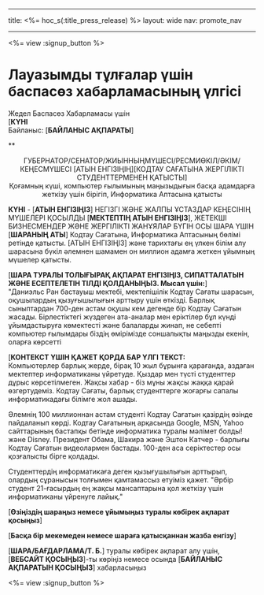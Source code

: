 * * *

title: <%= hoc_s(:title_press_release) %> layout: wide nav: promote_nav

* * *

<%= view :signup_button %>

# Лауазымды тұлғалар үшін баспасөз хабарламасының үлгісі

Жедел Баспасөз Хабарламасы үшін  
[**КҮНІ**  
Байланыс: [**БАЙЛАНЫС АҚПАРАТЫ**]  
  


** 

<center>
  ГУБЕРНАТОР/СЕНАТОР/ЖИЫННЫҢМҮШЕСІ/РЕСМИӨКІЛ/ӘКІМ/ КЕҢЕСМҮШЕСІ [АТЫН ЕНГІЗІҢІҢ][КОДТАУ САҒАТЫНА ЖЕРГІЛІКТІ СТУДЕНТТЕРМЕНЕН ҚАТЫСТЫ]</strong><br /> Қоғамның күші, компьютер ғылымының маңызыдығын басқа адамдарға жеткізу үшін бірігіп, Информатика Аптасына қатысты
</center>

  
  
</p> 

**КҮНІ** - [**АТЫН ЕНГІЗІҢІЗ**] НЕГІЗГІ ЖӘНЕ ЖАЛПЫ ҰСТАЗДАР КЕҢЕСІНІҢ МҮШЕЛЕРІ ҚОСЫЛДЫ [**МЕКТЕПТІҢ АТЫН ЕНГІЗІҢІЗ**], ЖЕТЕКШІ БИЗНЕСМЕНДЕР ЖӘНЕ ЖЕРГІЛІКТІ ЖАНҰЯЛАР БҮГІН ОСЫ ШАРА ҮШІН [**ШАРАНЫҢ АТЫ**] Кодтау Сағатына, Информатика Аптасының бөлімі ретінде қатысты. [АТЫН ЕНГІЗІҢІЗ] және тарихтағы ең үлкен білім алу шарасына бүкіл әлемнен шамамен он миллион адамға жеткен ұйымның мүшелер қатысты.

[**ШАРА ТУРАЛЫ ТОЛЫҒЫРАҚ АҚПАРАТ ЕНГІЗІҢІЗ, СИПАТТАЛАТЫН ЖӘНЕ ЕСЕПТЕЛЕТІН ТІЛДІ ҚОЛДАНЫҢЫЗ. Мысал үшін:**]  
"Даниэльс Ран бастауыш мектебі, мектепішілік Кодтау Сағаты шарасын, оқушылардың қызуғышылығын арттыру үшін өткізді. Барлық сыныптардан 700-ден астам оқушы кем дегенде бір Кодтау Сағатын жасады. Бірлестіктегі жүздеген ата-аналар мен еріктілер бұл күнді ұйымдастыруға көмектесті және балаларды жинап, не себепті компьютер ғылымдары біздің өмірімізде соншалықты маңызды екенін, оларға көрсетті

[**КОНТЕКСТ ҮШІН ҚАЖЕТ ҚОРДА БАР ҮЛГІ ТЕКСТ:**  
Компьютерлер барлық жерде, бірақ 10 жыл бұрынға қарағанда, аздаған мектептер информатиканы үйретуде. Қыздар мен түсті студенттер дұрыс көрсетілмеген. Жақсы хабар - біз мұны жақсы жаққа қарай өзгертудеміз. Кодтау Сағаты, барлық студенттерге жоғарғы сапалы информатикадағы білімге жол ашады.

Әлемнің 100 миллионнан астам студенті Кодтау Сағатын қазірдің өзінде пайдаланып көрді. Кодтау Сағатының арқасында Google, MSN, Yahoo сайттарының бастапқы бетінде информатика туралы мәлімет болды! және Disney. Президент Обама, Шакира және Эштон Катчер - барлығы Кодтау Сағатын видеолармен бастады. 100-ден аса серіктестер осы қозғалысты бірге қолдады.

Студенттердің информатикаға деген қызығушылығын арттырып, олардың сұранысын толғымен қамтамассыз етуіміз қажет. "Әрбір студент 21-ғасырдың ең жақсы мансаптарына қол жеткізу үшін информатиканы үйренуге лайық."

[**Өзіңіздің шараңыз немесе ұйымыңыз туралы көбірек ақпарат қосыңыз**]

[**Басқа бір мекемеден немесе шараға қатысқаннан жазба енгізу**]

[**ШАРА/БАҒДАРЛАМА/Т. Б.**] туралы көбірек ақпарат алу үшін, [**ВЕБСАЙТ ҚОСЫҢЫЗ**]-ты көріңіз немесе осында [**БАЙЛАНЫС АҚПАРАТЫН ҚОСЫҢЫЗ**] хабарласыңыз

  
  


<%= view :signup_button %>